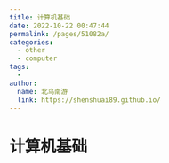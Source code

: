 ```yaml
---
title: 计算机基础
date: 2022-10-22 00:47:44
permalink: /pages/51082a/
categories:
  - other
  - computer
tags:
  - 
author: 
  name: 北鸟南游
  link: https://shenshuai89.github.io/
---
```

# 计算机基础